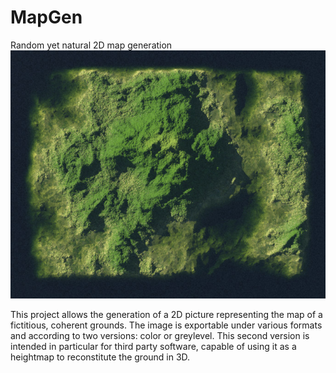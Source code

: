 # MapGen
Random yet natural 2D map generation
![alt tag](https://github.com/anonyme123/MapGen/blob/master/src/resources/island.jpg?raw=true)

This project allows the generation of a 2D picture representing the map of a fictitious, coherent grounds. 
The image is exportable under various formats and according to two versions: color or greylevel. This second version is intended in particular for third party software, capable of using it as a heightmap to reconstitute the ground in 3D.
